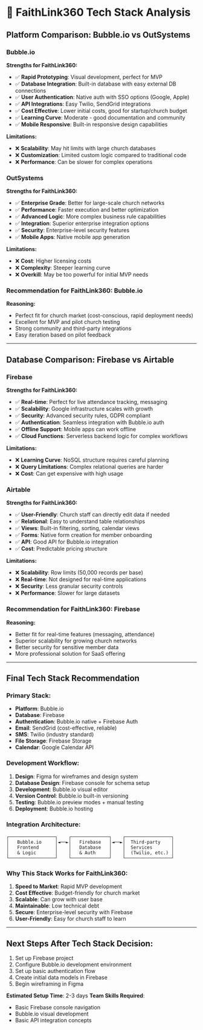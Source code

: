 # 🔧 FaithLink360 Tech Stack Analysis

## Platform Comparison: Bubble.io vs OutSystems

### Bubble.io
**Strengths for FaithLink360:**
- ✅ **Rapid Prototyping**: Visual development, perfect for MVP
- ✅ **Database Integration**: Built-in database with easy external DB connections
- ✅ **User Authentication**: Native auth with SSO options (Google, Apple)
- ✅ **API Integrations**: Easy Twilio, SendGrid integrations
- ✅ **Cost Effective**: Lower initial costs, good for startup/church budget
- ✅ **Learning Curve**: Moderate - good documentation and community
- ✅ **Mobile Responsive**: Built-in responsive design capabilities

**Limitations:**
- ❌ **Scalability**: May hit limits with large church databases
- ❌ **Customization**: Limited custom logic compared to traditional code
- ❌ **Performance**: Can be slower for complex operations

### OutSystems
**Strengths for FaithLink360:**
- ✅ **Enterprise Grade**: Better for large-scale church networks
- ✅ **Performance**: Faster execution and better optimization
- ✅ **Advanced Logic**: More complex business rule capabilities
- ✅ **Integration**: Superior enterprise integration options
- ✅ **Security**: Enterprise-level security features
- ✅ **Mobile Apps**: Native mobile app generation

**Limitations:**
- ❌ **Cost**: Higher licensing costs
- ❌ **Complexity**: Steeper learning curve
- ❌ **Overkill**: May be too powerful for initial MVP needs

### **Recommendation for FaithLink360: Bubble.io**
**Reasoning:**
- Perfect fit for church market (cost-conscious, rapid deployment needs)
- Excellent for MVP and pilot church testing
- Strong community and third-party integrations
- Easy iteration based on pilot feedback

---

## Database Comparison: Firebase vs Airtable

### Firebase
**Strengths for FaithLink360:**
- ✅ **Real-time**: Perfect for live attendance tracking, messaging
- ✅ **Scalability**: Google infrastructure scales with growth
- ✅ **Security**: Advanced security rules, GDPR compliant
- ✅ **Authentication**: Seamless integration with Bubble.io auth
- ✅ **Offline Support**: Mobile apps can work offline
- ✅ **Cloud Functions**: Serverless backend logic for complex workflows

**Limitations:**
- ❌ **Learning Curve**: NoSQL structure requires careful planning
- ❌ **Query Limitations**: Complex relational queries are harder
- ❌ **Cost**: Can get expensive with high usage

### Airtable
**Strengths for FaithLink360:**
- ✅ **User-Friendly**: Church staff can directly edit data if needed
- ✅ **Relational**: Easy to understand table relationships
- ✅ **Views**: Built-in filtering, sorting, calendar views
- ✅ **Forms**: Native form creation for member onboarding
- ✅ **API**: Good API for Bubble.io integration
- ✅ **Cost**: Predictable pricing structure

**Limitations:**
- ❌ **Scalability**: Row limits (50,000 records per base)
- ❌ **Real-time**: Not designed for real-time applications
- ❌ **Security**: Less granular security controls
- ❌ **Performance**: Slower for large datasets

### **Recommendation for FaithLink360: Firebase**
**Reasoning:**
- Better fit for real-time features (messaging, attendance)
- Superior scalability for growing church networks
- Better security for sensitive member data
- More professional solution for SaaS offering

---

## Final Tech Stack Recommendation

### **Primary Stack:**
- **Platform**: Bubble.io
- **Database**: Firebase
- **Authentication**: Bubble.io native + Firebase Auth
- **Email**: SendGrid (cost-effective, reliable)
- **SMS**: Twilio (industry standard)
- **File Storage**: Firebase Storage
- **Calendar**: Google Calendar API

### **Development Workflow:**
1. **Design**: Figma for wireframes and design system
2. **Database Design**: Firebase console for schema setup
3. **Development**: Bubble.io visual editor
4. **Version Control**: Bubble.io built-in versioning
5. **Testing**: Bubble.io preview modes + manual testing
6. **Deployment**: Bubble.io hosting

### **Integration Architecture:**
```
┌─────────────────┐    ┌──────────────┐    ┌─────────────────┐
│   Bubble.io     │◄──►│   Firebase   │◄──►│  Third-party    │
│   Frontend      │    │   Database   │    │  Services       │
│   & Logic       │    │   & Auth     │    │  (Twilio, etc.) │
└─────────────────┘    └──────────────┘    └─────────────────┘
```

### **Why This Stack Works for FaithLink360:**
1. **Speed to Market**: Rapid MVP development
2. **Cost Effective**: Budget-friendly for church market
3. **Scalable**: Can grow with user base
4. **Maintainable**: Low technical debt
5. **Secure**: Enterprise-level security with Firebase
6. **User-Friendly**: Easy for church staff to learn

---

## Next Steps After Tech Stack Decision:
1. Set up Firebase project
2. Configure Bubble.io development environment
3. Set up basic authentication flow
4. Create initial data models in Firebase
5. Begin wireframing in Figma

**Estimated Setup Time**: 2-3 days
**Team Skills Required**: 
- Basic Firebase console navigation
- Bubble.io visual development
- Basic API integration concepts
